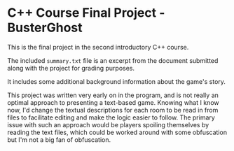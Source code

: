 # C++ Course Final Project - BusterGhost
This is the final project in the second introductory C++ course.

The included `summary.txt` file is an excerpt from the document submitted
along with the project for grading purposes.

It includes some additional background information about the game's story.

This project was written very early on in the program, and is not really an optimal approach to presenting a text-based game. Knowing what I know now, I'd change the textual descriptions for each room to be read in from files to facilitate editing and make the logic easier to follow. The primary issue with such an approach would be players spoiling themselves by reading the text files, which could be worked around with some obfuscation but I'm not a big fan of obfuscation.
